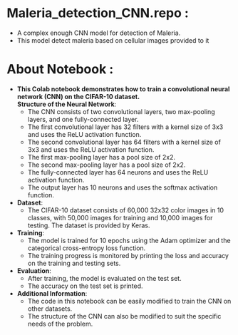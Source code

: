 # Maleria_detection_CNN.repo :
- A complex enough CNN model for detection of Maleria.
- This model detect maleria based on cellular images       provided to it
# About Notebook :
- <b>This Colab notebook demonstrates how to train a convolutional neural network (CNN) on the CIFAR-10 dataset.<br>Structure of the Neural Network</b>:
    - The CNN consists of two convolutional layers, two max-pooling layers, and one fully-connected layer.
    - The first convolutional layer has 32 filters with a kernel size of 3x3 and uses the ReLU activation function.
    - The second convolutional layer has 64 filters with a kernel size of 3x3 and uses the ReLU activation function.
    - The first max-pooling layer has a pool size of 2x2.
    - The second max-pooling layer has a pool size of 2x2.
    - The fully-connected layer has 64 neurons and uses the ReLU activation function.
    - The output layer has 10 neurons and uses the softmax activation function.
- <b>Dataset</b>:
  - The CIFAR-10 dataset consists of 60,000 32x32 color images in 10 classes, with 50,000 images for training and 10,000 images for testing.
    The dataset is provided by Keras.
- <b>Training</b>:
  - The model is trained for 10 epochs using the Adam optimizer and the categorical cross-entropy loss function.
  - The training progress is monitored by printing the loss and accuracy on the training and testing sets.
- <b>Evaluation</b>:
  - After training, the model is evaluated on the test set.
  - The accuracy on the test set is printed.
- <b>Additional Information</b>:
  - The code in this notebook can be easily modified to train the CNN on other datasets.
  - The structure of the CNN can also be modified to suit the specific needs of the problem.
